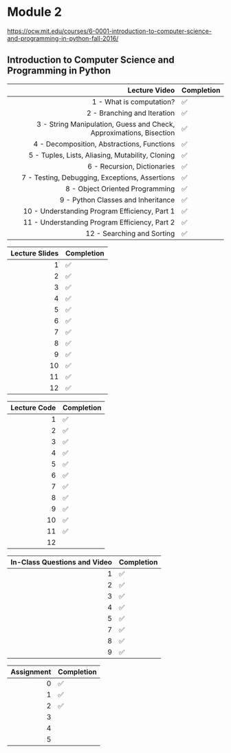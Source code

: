 # Module 2

https://ocw.mit.edu/courses/6-0001-introduction-to-computer-science-and-programming-in-python-fall-2016/

## Introduction to Computer Science and Programming in Python

|                                                       Lecture Video | Completion         |
| ------------------------------------------------------------------: | ------------------ |
|                                            1 - What is computation? | :white_check_mark: |
|                                         2 - Branching and Iteration | :white_check_mark: |
| 3 - String Manipulation, Guess and Check, Approximations, Bisection | :white_check_mark: |
|                          4 - Decomposition, Abstractions, Functions | :white_check_mark: |
|                    5 - Tuples, Lists, Aliasing, Mutability, Cloning | :white_check_mark: |
|                                         6 - Recursion, Dictionaries | :white_check_mark: |
|                      7 - Testing, Debugging, Exceptions, Assertions | :white_check_mark: |
|                                     8 - Object Oriented Programming | :white_check_mark: |
|                                  9 - Python Classes and Inheritance | :white_check_mark: |
|                       10 - Understanding Program Efficiency, Part 1 | :white_check_mark: |
|                       11 - Understanding Program Efficiency, Part 2 | :white_check_mark: |
|                                          12 - Searching and Sorting | :white_check_mark: |

| Lecture Slides | Completion         |
| -------------: | ------------------ |
|              1 | :white_check_mark: |
|              2 | :white_check_mark: |
|              3 | :white_check_mark: |
|              4 | :white_check_mark: |
|              5 | :white_check_mark: |
|              6 | :white_check_mark: |
|              7 | :white_check_mark: |
|              8 | :white_check_mark: |
|              9 | :white_check_mark: |
|             10 | :white_check_mark: |
|             11 | :white_check_mark: |
|             12 | :white_check_mark: |

| Lecture Code | Completion         |
| -----------: | ------------------ |
|            1 | :white_check_mark: |
|            2 | :white_check_mark: |
|            3 | :white_check_mark: |
|            4 | :white_check_mark: |
|            5 | :white_check_mark: |
|            6 | :white_check_mark: |
|            7 | :white_check_mark: |
|            8 | :white_check_mark: |
|            9 | :white_check_mark: |
|           10 | :white_check_mark: |
|           11 | :white_check_mark: |
|           12 |                    |

| In-Class Questions and Video | Completion         |
| ---------------------------: | ------------------ |
|                            1 | :white_check_mark: |
|                            2 | :white_check_mark: |
|                            3 | :white_check_mark: |
|                            4 | :white_check_mark: |
|                            5 | :white_check_mark: |
|                            7 | :white_check_mark: |
|                            8 | :white_check_mark: |
|                            9 | :white_check_mark: |

| Assignment | Completion         |
| ---------: | ------------------ |
|          0 | :white_check_mark: |
|          1 | :white_check_mark: |
|          2 | :white_check_mark: |
|          3 |                    |
|          4 |                    |
|          5 |                    |
